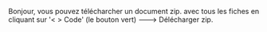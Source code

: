 Bonjour, vous pouvez télécharcher un document zip. avec tous les fiches en cliquant sur '< > Code' (le bouton vert) ---> Délécharger zip.
